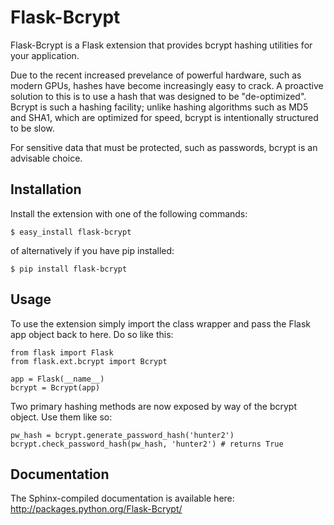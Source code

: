 # Flask-Bcrypt

Flask-Bcrypt is a Flask extension that provides bcrypt hashing utilities for
your application.

Due to the recent increased prevelance of powerful hardware, such as modern
GPUs, hashes have become increasingly easy to crack. A proactive solution to
this is to use a hash that was designed to be "de-optimized". Bcrypt is such
a hashing facility; unlike hashing algorithms such as MD5 and SHA1, which are
optimized for speed, bcrypt is intentionally structured to be slow.

For sensitive data that must be protected, such as passwords, bcrypt is an
advisable choice.

## Installation

Install the extension with one of the following commands:

    $ easy_install flask-bcrypt

of alternatively if you have pip installed:
    
    $ pip install flask-bcrypt

## Usage

To use the extension simply import the class wrapper and pass the Flask app
object back to here. Do so like this:
    
    from flask import Flask
    from flask.ext.bcrypt import Bcrypt
    
    app = Flask(__name__)
    bcrypt = Bcrypt(app)

Two primary hashing methods are now exposed by way of the bcrypt object. Use
them like so:

    pw_hash = bcrypt.generate_password_hash('hunter2')
    bcrypt.check_password_hash(pw_hash, 'hunter2') # returns True

## Documentation

The Sphinx-compiled documentation is available here: http://packages.python.org/Flask-Bcrypt/
